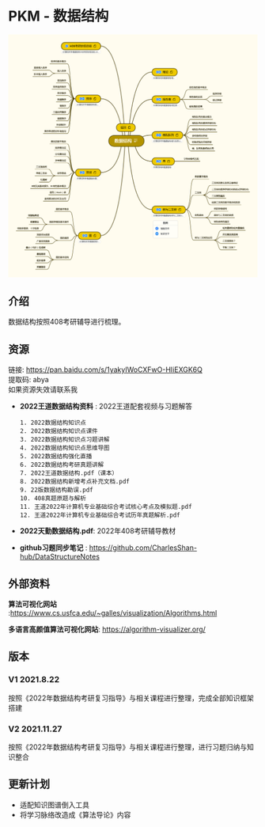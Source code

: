 # PKM - 数据结构  
![数据结构导图概览](./resources/数据结构.png)
## 介绍
数据结构按照408考研辅导进行梳理。
## 资源
链接: https://pan.baidu.com/s/1yakyIWoCXFwO-HIiEXGK6Q  
提取码: abya  
如果资源失效请联系我  

* __2022王道数据结构资料__ : 2022王道配套视频与习题解答  

  ```
  1. 2022数据结构知识点
  2. 2022数据结构知识点课件
  3. 2022数据结构知识点习题讲解
  4. 2022数据结构知识点思维导图
  5. 2022数据结构强化直播
  6. 2022数据结构考研真题讲解
  7. 2022王道数据结构.pdf（课本）
  8. 2022数据结构新增考点补充文档.pdf
  9. 22版数据结构勘误.pdf
  10. 408真题原题与解析
  11. 王道2022年计算机专业基础综合考试核心考点及模拟题.pdf
  12. 王道2022年计算机专业基础综合考试历年真题解析.pdf
  ```

* __2022天勤数据结构.pdf__: 2022年408考研辅导教材  

* __github习题同步笔记__ : https://github.com/CharlesShan-hub/DataStructureNotes  

## 外部资料

__算法可视化网站__ :https://www.cs.usfca.edu/~galles/visualization/Algorithms.html  

__多语言高颜值算法可视化网站__: https://algorithm-visualizer.org/

## 版本
### V1 2021.8.22
按照《2022年数据结构考研复习指导》与相关课程进行整理，完成全部知识框架搭建  
### V2 2021.11.27
按照《2022年数据结构考研复习指导》与相关课程进行整理，进行习题归纳与知识整合  

## 更新计划

* 适配知识图谱倒入工具
* 将学习脉络改造成《算法导论》内容